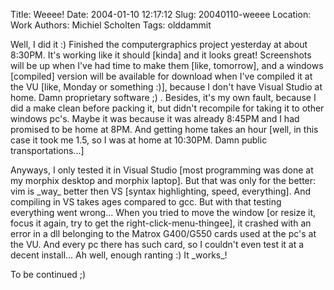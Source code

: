 Title: Weeee!
Date: 2004-01-10 12:17:12
Slug: 20040110-weeee
Location: Work
Authors: Michiel Scholten
Tags: olddammit

<p>Well, I did it :) Finished the computergraphics project yesterday at about 8:30PM. It's working like it should [kinda] and it looks great! Screenshots will be up when I've had time to make them [like, tomorrow], and a windows [compiled] version will be available for download when I've compiled it at the VU [like, Monday or something :)], because I don't have Visual Studio at home. Damn proprietary software ;) . Besides, it's my own fault, because I did a make clean before packing it, but didn't recompile for taking it to other windows pc's. Maybe it was because it was already 8:45PM and I had promised to be home at 8PM. And getting home takes an hour [well, in this case it took me 1.5, so I was at home at 10:30PM. Damn public transportations...]</p>
<p>Anyways, I only tested it in Visual Studio [most programming was done at my morphix desktop and morphix laptop]. But that was only for the better: vim is _way_ better then VS [syntax highlighting, speed, everything]. And compiling in VS takes ages compared to gcc. But with that testing everything went wrong... When you tried to move the window [or resize it, focus it again, try to get the right-click-menu-thingee], it crashed with an error in a dll belonging to the Matrox G400/G550 cards used at the pc's at the VU. And every pc there has such card, so I couldn't even test it at a decent install... Ah well, enough ranting :) It _works_!</p>
<p>To be continued ;)</p>